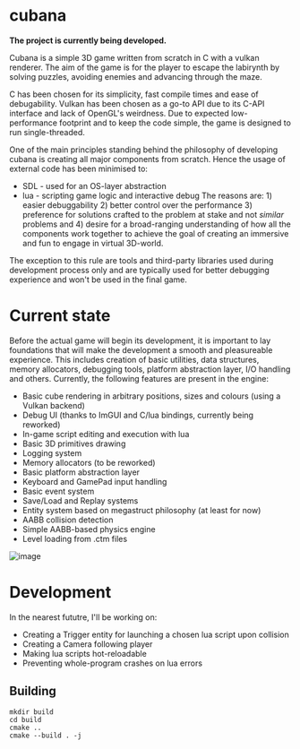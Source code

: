 # cubana
**The project is currently being developed.**

Cubana is a simple 3D game written from scratch in C with a vulkan renderer. The aim of the game is for the player to escape the labirynth by solving puzzles, avoiding enemies and advancing through the maze. 

C has been chosen for its simplicity, fast compile times and ease of debugability. Vulkan has been chosen as a go-to API due to its C-API interface and lack of OpenGL's weirdness.
Due to expected low-performance footprint and to keep the code simple, the game is designed to run single-threaded.

One of the main principles standing behind the philosophy of developing cubana is creating all major components from scratch. Hence the usage of external code has been minimised to:
- SDL - used for an OS-layer abstraction
- lua - scripting game logic and interactive debug
The reasons are: 1) easier debuggability 2) better control over the performance 3) preference for solutions crafted to the problem at stake and not _similar_ problems and 4) desire for a broad-ranging understanding of how all the components work together to achieve the goal of creating an immersive and fun to engage in virtual 3D-world.

The exception to this rule are tools and third-party libraries used during development process only and are typically used for better debugging experience and won't be used in the final game.

# Current state
Before the actual game will begin its development, it is important to lay foundations that will make the development a smooth and pleasureable experience.
This includes creation of basic utilities, data structures, memory allocators, debugging tools, platform abstraction layer, I/O handling and others.
Currently, the following features are present in the engine:
- Basic cube rendering in arbitrary positions, sizes and colours (using a Vulkan backend)
- Debug UI (thanks to ImGUI and C/lua bindings, currently being reworked)
- In-game script editing and execution with lua
- Basic 3D primitives drawing
- Logging system
- Memory allocators (to be reworked)
- Basic platform abstraction layer
- Keyboard and GamePad input handling
- Basic event system
- Save/Load and Replay systems
- Entity system based on megastruct philosophy (at least for now)
- AABB collision detection
- Simple AABB-based physics engine
- Level loading from .ctm files

![image](https://github.com/user-attachments/assets/ecbea400-3fe5-4b5c-b8f2-7fac0d2cee70)


# Development
In the nearest fututre, I'll be working on:
- Creating a Trigger entity for launching a chosen lua script upon collision
- Creating a Camera following player
- Making lua scripts hot-reloadable
- Preventing whole-program crashes on lua errors

## Building
```shell
mkdir build
cd build
cmake ..
cmake --build . -j
```
